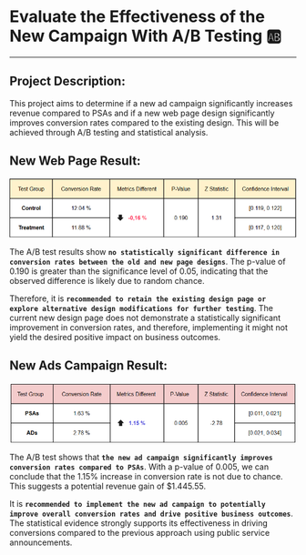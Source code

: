 # **Evaluate the Effectiveness of the New Campaign With A/B Testing** 🆎

---

## **Project Description:**


This project aims to determine if a new ad campaign significantly increases revenue compared to PSAs and if a new web page design significantly improves conversion rates compared to the existing design. This will be achieved through A/B testing and statistical analysis.

## **New Web Page Result:**

![Metrics Page](images/new_page_result.png)

The A/B test results show **`no statistically significant difference in conversion rates between the old and new page designs`**. The p-value of 0.190 is greater than the significance level of 0.05, indicating that the observed difference is likely due to random chance. 

Therefore, it is **`recommended to retain the existing design page or explore alternative design modifications for further testing`**. The current new design page does not demonstrate a statistically significant improvement in conversion rates, and therefore, implementing it might not yield the desired positive impact on business outcomes.

## **New Ads Campaign Result:**

![Metrics Page](images/new_ads_result.png)

The A/B test shows that **`the new ad campaign significantly improves conversion rates compared to PSAs`**. With a p-value of 0.005, we can conclude that the 1.15% increase in conversion rate is not due to chance. This suggests a potential revenue gain of $1.445.55. 

It is **`recommended to implement the new ad campaign to potentially improve overall conversion rates and drive positive business outcomes`**. The statistical evidence strongly supports its effectiveness in driving conversions compared to the previous approach using public service announcements.
